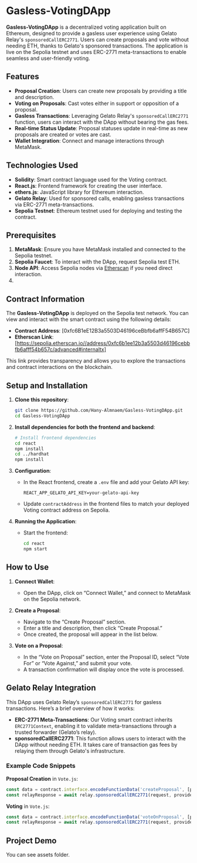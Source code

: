 # Gasless-VotingDApp

**Gasless-VotingDApp** is a decentralized voting application built on Ethereum, designed to provide a gasless user experience using Gelato Relay's `sponsoredCallERC2771`. Users can create proposals and vote without needing ETH, thanks to Gelato's sponsored transactions. The application is live on the Sepolia testnet and uses ERC-2771 meta-transactions to enable seamless and user-friendly voting.

## Features

- **Proposal Creation**: Users can create new proposals by providing a title and description.
- **Voting on Proposals**: Cast votes either in support or opposition of a proposal.
- **Gasless Transactions**: Leveraging Gelato Relay's `sponsoredCallERC2771` function, users can interact with the DApp without bearing the gas fees.
- **Real-time Status Update**: Proposal statuses update in real-time as new proposals are created or votes are cast.
- **Wallet Integration**: Connect and manage interactions through MetaMask.

## Technologies Used

- **Solidity**: Smart contract language used for the Voting contract.
- **React.js**: Frontend framework for creating the user interface.
- **ethers.js**: JavaScript library for Ethereum interaction.
- **Gelato Relay**: Used for sponsored calls, enabling gasless transactions via ERC-2771 meta-transactions.
- **Sepolia Testnet**: Ethereum testnet used for deploying and testing the contract.

## Prerequisites

1. **MetaMask**: Ensure you have MetaMask installed and connected to the Sepolia testnet.
2. **Sepolia Faucet**: To interact with the DApp, request Sepolia test ETH.
3. **Node API**: Access Sepolia nodes via [Etherscan](https://etherscan.io/apis) if you need direct interaction.
4. 
## Contract Information
The **Gasless-VotingDApp** is deployed on the Sepolia test network. You can view and interact with the smart contract using the following details:

- **Contract Address**: [0xfc6B1eE12B3a5503D46196ceBbfb6affF54B657C]
- **Etherscan Link**:[https://sepolia.etherscan.io//address/0xfc6b1ee12b3a5503d46196cebbfb6afff54b657c/advanced#internaltx]

This link provides transparency and allows you to explore the transactions and contract interactions on the blockchain.

## Setup and Installation

1. **Clone this repository**:
   ```bash
   git clone https://github.com/Hany-Almnaem/Gasless-VotingDApp.git
   cd Gasless-VotingDApp
   ```

2. **Install dependencies for both the frontend and backend**:
   ```bash
   # Install frontend dependencies
   cd react
   npm install
   cd ../hardhat
   npm install
   ```

3. **Configuration**:
   - In the React frontend, create a `.env` file and add your Gelato API key:
     ```plaintext
     REACT_APP_GELATO_API_KEY=your-gelato-api-key
     ```
   - Update `contractAddress` in the frontend files to match your deployed Voting contract address on Sepolia.

4. **Running the Application**:
   - Start the frontend:
     ```bash
     cd react
     npm start
     ```

## How to Use

1. **Connect Wallet**: 
   - Open the DApp, click on “Connect Wallet,” and connect to MetaMask on the Sepolia network.

2. **Create a Proposal**:
   - Navigate to the “Create Proposal” section.
   - Enter a title and description, then click “Create Proposal.”
   - Once created, the proposal will appear in the list below.

3. **Vote on a Proposal**:
   - In the “Vote on Proposal” section, enter the Proposal ID, select “Vote For” or “Vote Against,” and submit your vote.
   - A transaction confirmation will display once the vote is processed.

## Gelato Relay Integration

This DApp uses Gelato Relay’s `sponsoredCallERC2771` for gasless transactions. Here’s a brief overview of how it works:

- **ERC-2771 Meta-Transactions**: Our Voting smart contract inherits `ERC2771Context`, enabling it to validate meta-transactions through a trusted forwarder (Gelato’s relay).
- **sponsoredCallERC2771**: This function allows users to interact with the DApp without needing ETH. It takes care of transaction gas fees by relaying them through Gelato's infrastructure.

### Example Code Snippets

**Proposal Creation** in `Vote.js`:
```javascript
const data = contract.interface.encodeFunctionData('createProposal', [proposalTitle, proposalDescription]);
const relayResponse = await relay.sponsoredCallERC2771(request, provider, gelatoApiKey);
```

**Voting** in `Vote.js`:
```javascript
const data = contract.interface.encodeFunctionData('voteOnProposal', [proposalId, support]);
const relayResponse = await relay.sponsoredCallERC2771(request, provider, gelatoApiKey);
```
## Project Demo
You can see assets folder.

